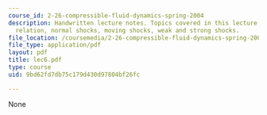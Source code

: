 ```yaml
---
course_id: 2-26-compressible-fluid-dynamics-spring-2004
description: Handwritten lecture notes. Topics covered in this lecture include Hugoniot
  relation, normal shocks, moving shocks, weak and strong shocks.
file_location: /coursemedia/2-26-compressible-fluid-dynamics-spring-2004/9bd62fd7db75c179d430d97804bf26fc_lec6.pdf
file_type: application/pdf
layout: pdf
title: lec6.pdf
type: course
uid: 9bd62fd7db75c179d430d97804bf26fc

---
```

None
